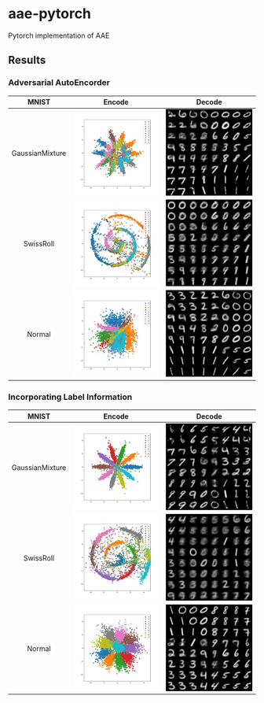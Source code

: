 # aae-pytorch

Pytorch implementation of AAE

## Results

### Adversarial AutoEncorder

|MNIST|Encode|Decode|
|:---:|:---:|:---:|
|GaussianMixture|![](results/gaussian_mixture/0.jpg)|![](results/gaussian_mixture/1.jpg)|
|SwissRoll|![](results/swiss_roll/0.jpg)|![](results/swiss_roll/1.jpg)|
|Normal|![](results/normal/0.jpg)|![](results/normal/1.jpg)|

### Incorporating Label Information

|MNIST|Encode|Decode|
|:---:|:---:|:---:|
|GaussianMixture|![](results/gaussian_mixture2/0.jpg)|![](results/gaussian_mixture2/1.jpg)|
|SwissRoll|![](results/swiss_roll2/0.jpg)|![](results/swiss_roll2/1.jpg)|
|Normal|![](results/normal2/0.jpg)|![](results/normal2/1.jpg)|
